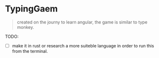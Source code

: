 # TypingGaem

> created on the journy to learn angular, the game is similar to type monkey.

TODO:
-[ ] make it in rust or research a more suiteble language in order to run this from the terminal.